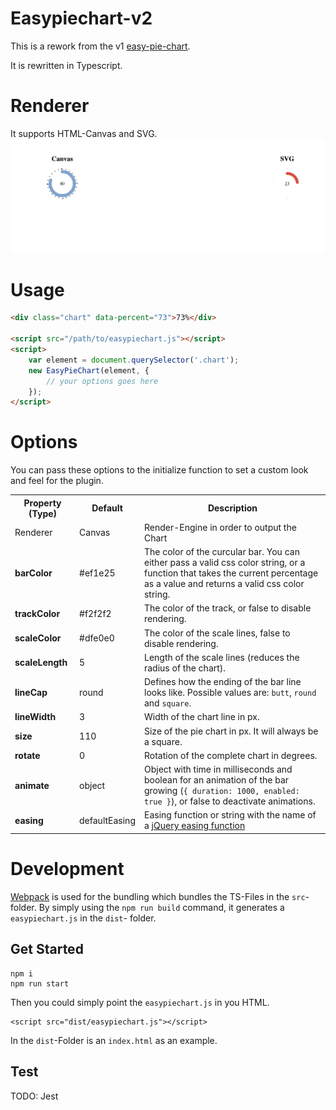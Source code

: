 # Easypiechart-v2
This is a rework from the v1 [easy-pie-chart](https://github.com/rendro/easy-pie-chart).

It is rewritten in Typescript.

# Renderer
It supports HTML-Canvas and SVG.
![easypiechart](./easypiechart-v2.gif)

# Usage

```html
<div class="chart" data-percent="73">73%</div>

<script src="/path/to/easypiechart.js"></script>
<script>
    var element = document.querySelector('.chart');
    new EasyPieChart(element, {
        // your options goes here
    });
</script>
```

# Options

You can pass these options to the initialize function to set a custom look and feel for the plugin.

<table>
    <tr>
        <th>Property (Type)</th>
        <th>Default</th>
        <th>Description</th>
    </tr>
    <tr>
        <td>Renderer</td>
        <td>Canvas</td>
        <td>Render-Engine in order to output the Chart</td>
    </tr>
    <tr>
        <td><strong>barColor</strong></td>
        <td>#ef1e25</td>
        <td>The color of the curcular bar. You can either pass a valid css color string, or a function that takes the current percentage as a value and returns a valid css color string.</td>
    </tr>
    <tr>
        <td><strong>trackColor</strong></td>
        <td>#f2f2f2</td>
        <td>The color of the track, or false to disable rendering.</td>
    </tr>
    <tr>
        <td><strong>scaleColor</strong></td>
        <td>#dfe0e0</td>
        <td>The color of the scale lines, false to disable rendering.</td>
    </tr>
    <tr>
        <td><strong>scaleLength</strong></td>
        <td>5</td>
        <td>Length of the scale lines (reduces the radius of the chart).</td>
    </tr>
    <tr>
        <td><strong>lineCap</strong></td>
        <td>round</td>
        <td>Defines how the ending of the bar line looks like. Possible values are: <code>butt</code>, <code>round</code> and <code>square</code>.</td>
    </tr>
    <tr>
        <td><strong>lineWidth</strong></td>
        <td>3</td>
        <td>Width of the chart line in px.</td>
    </tr>
    <tr>
        <td><strong>size</strong></td>
        <td>110</td>
        <td>Size of the pie chart in px. It will always be a square.</td>
    </tr>
        <tr>
        <td><strong>rotate</strong></td>
        <td>0</td>
        <td>Rotation of the complete chart in degrees.</td>
    </tr>
    <tr>
        <td><strong>animate</strong></td>
        <td>object</td>
        <td>Object with time in milliseconds and boolean for an animation of the bar growing (<code>{ duration: 1000, enabled: true }</code>), or false to deactivate animations.</td>
    </tr>
    <tr>
        <td><strong>easing</strong></td>
        <td>defaultEasing</td>
        <td>Easing function or string with the name of a <a href="http://gsgd.co.uk/sandbox/jquery/easing/" target="_blank">jQuery easing function</a></td>
    </tr>
</table>

# Development

[Webpack](https://webpack.js.org/) is used for the bundling which bundles the TS-Files in the `src`- folder.
By simply using the `npm run build` command, it generates a `easypiechart.js` in the `dist`- folder.

## Get Started

```
npm i
npm run start
```
Then you could simply point the `easypiechart.js` in you HTML.
```
<script src="dist/easypiechart.js"></script>
```

In the `dist`-Folder is an `index.html` as an example.

## Test

TODO: Jest

